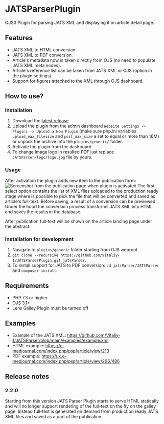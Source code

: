 # JATSParserPlugin
OJS3 Plugin for parsing JATS XML and displaying it on article detail page.
## Features
* JATS XML to HTML conversion.
* JATS XML to PDF conversion.
* Article's metadata now is taken directly from OJS (no need to populate JATS XML meta nodes).
* Article's reference list can be taken from JATS XML or OJS (option in the plugin settings).
* Support for figures attached to the XML through OJS dashboard.
## How to use?
### Installation
1. Download the [latest release](https://github.com/Vitaliy-1/JATSParserPlugin/releases)
2. Upload the plugin from the admin dashboard `Website Settings -> Plugins -> Upload a New Plugin` (make sure php.ini variables `upload_max_filesize` and `post_max_size` a set to equal or more than 16M) or unpack the archive into the `plugins/generic/` folder.
3. Activate the plugin from the dashboard.
4. To change image logo in resulted PDF just replace `JATSParser/logo/logo.jpg` file by yours.
### Usage
After activation the plugin adds new item to the publication form:
![Screenshot from the publication page when plugin is activated](https://github.com/Vitaliy-1/JATSParserPlugin/blob/main/images/jatsParser_scr_1.png?raw=true)
The first select option contains the list of XML files uploaded to the production ready stage where is possible to pick the file that will be converted and saved as article's full-text. Before saving, a result of a conversion can be previewed.
Under the hood the conversion process transforms JATS XML into HTML and saves the results in the database.

After publication full-text will be shown on the article landing page under the abstract.

### Installation for development
1. Navigate to `plugins/generic` folder starting from OJS webroot.
2. `git clone --recursive https://github.com/Vitaliy-1/JATSParserPlugin.git jatsParser`.
3. To install support for JATS to PDF conversion: `cd jatsParser/JATSParser` and `composer install`.
## Requirements
* PHP 7.3 or higher
* OJS 3.1+
* Lens Galley Plugin must be turned off
## Examples
* Example of the JATS XML: https://github.com/Vitaliy-1/JATSParser/blob/main/examples/example.xml
* HTML example: https://e-medjournal.com/index.php/psp/article/view/213
* PDF example: https://uk.e-medjournal.com/index.php/psp/article/view/296/486
## Release notes
### 2.2.0
Starting from this version JATS Parser Plugin starts to serve HTML statically and will no longer support rendering of the full-text on the fly on the galley page. Instead full-text is generated on demand from production ready JATS XML files and saved as a part of the publication.

